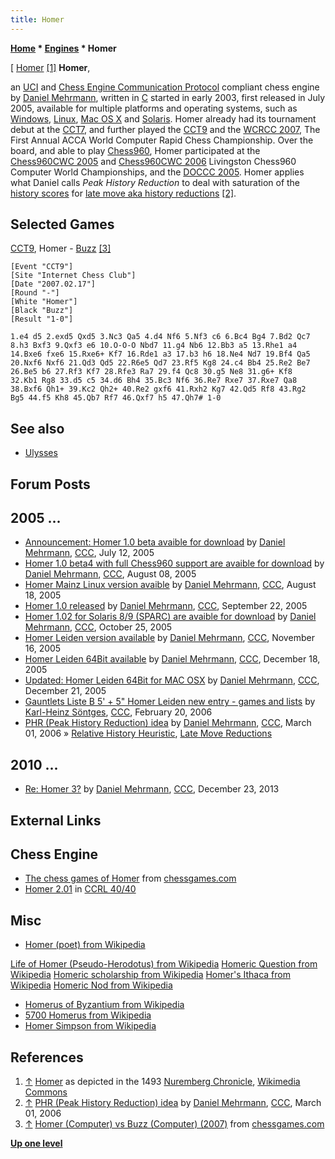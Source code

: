 ```yaml
---
title: Homer
---
```

**[Home](Home "Home") * [Engines](Engines "Engines") * Homer**

\[ [Homer](https://en.wikipedia.org/wiki/Homer) <a id="cite-note-1" href="#cite-ref-1">[1]</a>
**Homer**,

an [UCI](UCI "UCI") and [Chess Engine Communication Protocol](Chess_Engine_Communication_Protocol "Chess Engine Communication Protocol") compliant chess engine by [Daniel Mehrmann](Daniel_Mehrmann "Daniel Mehrmann"), written in [C](C "C") started in early 2003, first released in July 2005, available for multiple platforms and operating systems, such as [Windows](Windows "Windows"), [Linux](Linux "Linux"), [Mac OS X](Mac_OS "Mac OS") and [Solaris](Unix "Unix"). Homer already had its tournament debut at the [CCT7](CCT7 "CCT7"), and further played the [CCT9](CCT9 "CCT9") and the [WCRCC 2007](WCRCC_2007 "WCRCC 2007"), The First Annual ACCA World Computer Rapid Chess Championship. Over the board, and able to play [Chess960](Chess960 "Chess960"), Homer participated at the [Chess960CWC 2005](Chess960CWC_2005 "Chess960CWC 2005") and [Chess960CWC 2006](Chess960CWC_2006 "Chess960CWC 2006") Livingston Chess960 Computer World Championships, and the [DOCCC 2005](DOCCC_2005 "DOCCC 2005"). Homer applies what Daniel calls *Peak History Reduction* to deal with saturation of the [history scores](History_Heuristic "History Heuristic") for [late move aka history reductions](Late_Move_Reductions "Late Move Reductions") <a id="cite-note-2" href="#cite-ref-2">[2]</a>.

## Selected Games

[CCT9](CCT9 "CCT9"), Homer - [Buzz](Buzz "Buzz") <a id="cite-note-3" href="#cite-ref-3">[3]</a>

```
[Event "CCT9"]
[Site "Internet Chess Club"]
[Date "2007.02.17"]
[Round "-"]
[White "Homer"]
[Black "Buzz"]
[Result "1-0"]

1.e4 d5 2.exd5 Qxd5 3.Nc3 Qa5 4.d4 Nf6 5.Nf3 c6 6.Bc4 Bg4 7.Bd2 Qc7 
8.h3 Bxf3 9.Qxf3 e6 10.O-O-O Nbd7 11.g4 Nb6 12.Bb3 a5 13.Rhe1 a4 
14.Bxe6 fxe6 15.Rxe6+ Kf7 16.Rde1 a3 17.b3 h6 18.Ne4 Nd7 19.Bf4 Qa5 
20.Nxf6 Nxf6 21.Qd3 Qd5 22.R6e5 Qd7 23.Rf5 Kg8 24.c4 Bb4 25.Re2 Be7 
26.Be5 b6 27.Rf3 Kf7 28.Rfe3 Ra7 29.f4 Qc8 30.g5 Ne8 31.g6+ Kf8 
32.Kb1 Rg8 33.d5 c5 34.d6 Bh4 35.Bc3 Nf6 36.Re7 Rxe7 37.Rxe7 Qa8 
38.Bxf6 Qh1+ 39.Kc2 Qh2+ 40.Re2 gxf6 41.Rxh2 Kg7 42.Qd5 Rf8 43.Rg2 
Bg5 44.f5 Kh8 45.Qb7 Rf7 46.Qxf7 h5 47.Qh7# 1-0

```

## See also

- [Ulysses](Ulysses "Ulysses")

## Forum Posts

## 2005 ...

- [Announcement: Homer 1.0 beta avaible for download](https://www.stmintz.com/ccc/index.php?id=436459) by [Daniel Mehrmann](Daniel_Mehrmann "Daniel Mehrmann"), [CCC](CCC "CCC"), July 12, 2005
- [Homer 1.0 beta4 with full Chess960 support are avaible for download](https://www.stmintz.com/ccc/index.php?id=440745) by [Daniel Mehrmann](Daniel_Mehrmann "Daniel Mehrmann"), [CCC](CCC "CCC"), August 08, 2005
- [Homer Mainz Linux version avaible](https://www.stmintz.com/ccc/index.php?id=443055) by [Daniel Mehrmann](Daniel_Mehrmann "Daniel Mehrmann"), [CCC](CCC "CCC"), August 18, 2005
- [Homer 1.0 released](https://www.stmintz.com/ccc/index.php?id=451019) by [Daniel Mehrmann](Daniel_Mehrmann "Daniel Mehrmann"), [CCC](CCC "CCC"), September 22, 2005
- [Homer 1.02 for Solaris 8/9 (SPARC) are avaible for download](https://www.stmintz.com/ccc/index.php?id=457705) by [Daniel Mehrmann](Daniel_Mehrmann "Daniel Mehrmann"), [CCC](CCC "CCC"), October 25, 2005
- [Homer Leiden version available](https://www.stmintz.com/ccc/index.php?id=462060) by [Daniel Mehrmann](Daniel_Mehrmann "Daniel Mehrmann"), [CCC](CCC "CCC"), November 16, 2005
- [Homer Leiden 64Bit available](https://www.stmintz.com/ccc/index.php?id=471533) by [Daniel Mehrmann](Daniel_Mehrmann "Daniel Mehrmann"), [CCC](CCC "CCC"), December 18, 2005
- [Updated: Homer Leiden 64Bit for MAC OSX](https://www.stmintz.com/ccc/index.php?id=472110) by [Daniel Mehrmann](Daniel_Mehrmann "Daniel Mehrmann"), [CCC](CCC "CCC"), December 21, 2005
- [Gauntlets Liste B 5' + 5" Homer Leiden new entry - games and lists](https://www.stmintz.com/ccc/index.php?id=488041) by [Karl-Heinz Söntges](index.php?title=Karl-Heinz_S%C3%B6ntges&action=edit&redlink=1 "Karl-Heinz Söntges (page does not exist)"), [CCC](CCC "CCC"), February 20, 2006
- [PHR (Peak History Reduction) idea](https://www.stmintz.com/ccc/index.php?id=490779) by [Daniel Mehrmann](Daniel_Mehrmann "Daniel Mehrmann"), [CCC](CCC "CCC"), March 01, 2006 » [Relative History Heuristic](Relative_History_Heuristic "Relative History Heuristic"), [Late Move Reductions](Late_Move_Reductions "Late Move Reductions")

## 2010 ...

- [Re: Homer 3?](http://www.talkchess.com/forum/viewtopic.php?t=50588&start=1) by [Daniel Mehrmann](Daniel_Mehrmann "Daniel Mehrmann"), [CCC](CCC "CCC"), December 23, 2013

## External Links

## Chess Engine

- [The chess games of Homer](http://www.chessgames.com/perl/chessplayer?pid=111053) from [chessgames.com](http://www.chessgames.com/index.html)
- [Homer 2.01](http://computerchess.org.uk/ccrl/4040/cgi/engine_details.cgi?print=Details&each_game=1&eng=Homer%202.01) in [CCRL 40/40](CCRL "CCRL")

## Misc

- [Homer (poet) from Wikipedia](https://en.wikipedia.org/wiki/Homer)

[Life of Homer (Pseudo-Herodotus) from Wikipedia](https://en.wikipedia.org/wiki/Life_of_Homer_%28Pseudo-Herodotus%29)
[Homeric Question from Wikipedia](https://en.wikipedia.org/wiki/Homeric_Question)
[Homeric scholarship from Wikipedia](https://en.wikipedia.org/wiki/Homeric_scholarship)
[Homer's Ithaca from Wikipedia](https://en.wikipedia.org/wiki/Homer%27s_Ithaca)
[Homeric Nod from Wikipedia](https://en.wikipedia.org/wiki/Continuity_%28fiction%29#Homeric_Nod)

- [Homerus of Byzantium from Wikipedia](https://en.wikipedia.org/wiki/Homerus_of_Byzantium)
- [5700 Homerus from Wikipedia](https://en.wikipedia.org/wiki/5700_Homerus)
- [Homer Simpson from Wikipedia](https://en.wikipedia.org/wiki/Homer_Simpson)

## References

1. <a id="cite-ref-1" href="#cite-note-1">↑</a> [Homer](https://en.wikipedia.org/wiki/Homer) as depicted in the 1493 [Nuremberg Chronicle](https://en.wikipedia.org/wiki/Nuremberg_Chronicle), [Wikimedia Commons](https://en.wikipedia.org/wiki/Wikimedia_Commons)
1. <a id="cite-ref-2" href="#cite-note-2">↑</a> [PHR (Peak History Reduction) idea](https://www.stmintz.com/ccc/index.php?id=490779) by [Daniel Mehrmann](Daniel_Mehrmann "Daniel Mehrmann"), [CCC](CCC "CCC"), March 01, 2006
1. <a id="cite-ref-3" href="#cite-note-3">↑</a> [Homer (Computer) vs Buzz (Computer) (2007)](http://www.chessgames.com/perl/chessgame?gid=1464423) from [chessgames.com](http://www.chessgames.com/index.html)

**[Up one level](Engines "Engines")**

